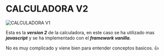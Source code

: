 
# **CALCULADORA V2**

![CALCULADORA V1](CALCULATOR-GLASS/img/Calulator-Glass.gif "Calculadora V1")

Esta es la ***version 2*** de la calculadora, en este caso se ha utilizado mas ***javascript*** y se ha implementado con el ***framework vanilla.***

No es muy complicado y viene bien para entender conceptos basicos. 👍
